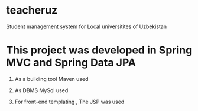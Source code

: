 # teacheruz
Student management system for Local universitites of Uzbekistan

# This project was developed in Spring MVC and Spring Data JPA

1. As a  building tool Maven used

2. As DBMS MySql used

3. For front-end templating , The JSP was used

